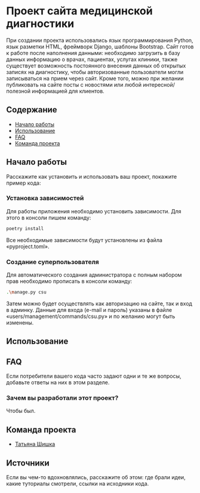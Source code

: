 ﻿# Проект сайта медицинской диагностики
При создании проекта использовались язык программирования Python, язык разметки HTML, фреймворк Django, шаблоны Bootstrap.
Сайт готов к работе после наполнения данными: необходимо загрузить в базу данных информацию о врачах, пациентах, услугах клиники, также существует возможность постоянного внесения данных об открытых записях на диагностику, чтобы авторизованные пользователи могли записываться на прием через сайт. Кроме того, можно при желании публиковать на сайте посты с новостями или любой интересной/полезной информацией для клиентов.


## Содержание
- [Начало работы](#начало-работы)
- [Использование](#использование)
- [FAQ](#to-do)
- [Команда проекта](#команда-проекта)


## Начало работы
Расскажите как установить и использовать ваш проект, покажите пример кода:


### Установка зависимостей
Для работы приложения необходимо установить зависимости. Для этого в консоли пишем команду:
``` sh
poetry install
```
Все необходимые зависимости будут установлены из файла «pyproject.toml».


### Создание суперпользователя
Для автоматического создания администратора с полным набором прав необходимо прописать в консоли команду:
``` sh
.\manage.py csu
```
Затем можно будет осуществлять как авторизацию на сайте, так и вход в админку. 
Данные для входа (e-mail и пароль) указаны в файле «users/management/commands/csu.py» и по желанию могут быть изменены.

## Использование


## FAQ 
Если потребители вашего кода часто задают одни и те же вопросы, добавьте ответы на них в этом разделе.

### Зачем вы разработали этот проект?
Чтобы был.


## Команда проекта
- [Татьяна Шишка](tg://resolve?domain=norilka)

## Источники
Если вы чем-то вдохновлялись, расскажите об этом: где брали идеи, какие туториалы смотрели, ссылки на исходники кода. 

